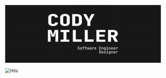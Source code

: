 <picture>
  <source media="(prefers-color-scheme: dark)" srcset="./github_header_dark.png">
  <img alt="Cody Miller is a 17 y/o software engineer based in the U.S" src="./github_header_dark.png">
</picture>

![Hits](https://hits-app.vercel.app/hits?url=https%3A%2F%2Fgithub.com%2Flooskie&bgRight=FAA0A0)
